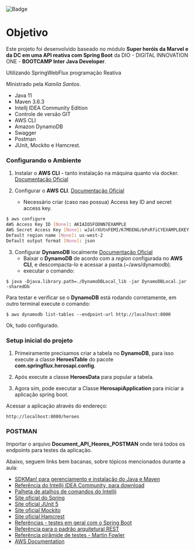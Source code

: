 ![Badge](https://img.shields.io/badge/Projeto%20SpringWebFlux-Heroes-blue?style=for-the-badge&logo=ghost)
# Objetivo
Este projeto foi desenvolvido baseado no módulo __Super heróis da Marvel e da DC em uma API reativa com Spring Boot__ da DIO - DIGITAL INNOVATION ONE - __BOOTCAMP Inter Java Developer__.

Utilizando SpringWebFlux programação Reativa

Ministrado pela _Kamila Santos_.

* Java 11
* Maven 3.6.3
* Intellj IDEA Community Edition
* Controle de versão GIT
* AWS CLI
* Amazon DynamoDB
* Swagger
* Postman
* JUnit, Mockito e Hamcrest. 


### Configurando o Ambiente
1. Instalar o __AWS CLI__ - tanto instalação na máquina quanto via docker. [Documentação Oficial](https://docs.aws.amazon.com/cli/latest/userguide/install-cliv2.html)

2. Configurar o __AWS CLI__.  [Documentação Oficial](https://docs.aws.amazon.com/cli/latest/userguide/cli-configure-quickstart.html)
    * Necessário criar (caso nao possua) Access key ID and secret access key.

```bash
$ aws configure
AWS Access Key ID [None]: AKIAIOSFODNN7EXAMPLE
AWS Secret Access Key [None]: wJalrXUtnFEMI/K7MDENG/bPxRfiCYEXAMPLEKEY
Default region name [None]: us-west-2
Default output format [None]: json
```

3. Configurar __DynamoDB__ localmente [Documentação Oficial](https://docs.aws.amazon.com/amazondynamodb/latest/developerguide/DynamoDBLocal.html)
    * Baixar o __DynamoDB__ de acordo com a _region_ configurada no __AWS CLI__, e descompacta-lo e acessar a pasta.(~/aws/dynamodb).
    * executar o comando:

```shell script
$ java -Djava.library.path=./DynamoDBLocal_lib -jar DynamoDBLocal.jar -sharedDb
```

Para testar e verificar se o __DynamoDB__ está rodando corretamente, em outro terminal execute o comando:

```shell script
$ aws dynamodb list-tables --endpoint-url http://localhost:8000
```
Ok, tudo configurado.

### Setup inicial do projeto

1. Primeiramente precisamos criar a tabela no __DynamoDB__, para isso execute a classe __HeroesTable__ do pacote __com.springflux.herosapi.config__.

2. Após execute a classe __HeroesData__ para popular a tabela.

3. Agora sim, pode executar a Classe __HerosapiApplication__ para iniciar a aplicação spring boot.

Acessar a aplicação através do endereço:
```
http://localhost:8080/heroes
```
### POSTMAN

Importar o arquivo __Document_API_Heores_POSTMAN__ onde terá todos os endpoints para testes da aplicação.



Abaixo, seguem links bem bacanas, sobre tópicos mencionados durante a aula:

* [SDKMan! para gerenciamento e instalação do Java e Maven](https://sdkman.io/)
* [Referência do Intellij IDEA Community, para download](https://www.jetbrains.com/idea/download)
* [Palheta de atalhos de comandos do Intellij](https://resources.jetbrains.com/storage/products/intellij-idea/docs/IntelliJIDEA_ReferenceCard.pdf)
* [Site oficial do Spring](https://spring.io/)
* [Site oficial JUnit 5](https://junit.org/junit5/docs/current/user-guide/)
* [Site oficial Mockito](https://site.mockito.org/)
* [Site oficial Hamcrest](http://hamcrest.org/JavaHamcrest/)
* [Referências - testes em geral com o Spring Boot](https://www.baeldung.com/spring-boot-testing)
* [Referência para o padrão arquitetural REST](https://restfulapi.net/)
* [Referência pirâmide de testes - Martin Fowler](https://martinfowler.com/articles/practical-test-pyramid.html#TheImportanceOftestAutomation)
* [AWS Documentation](https://docs.aws.amazon.com/index.html)

